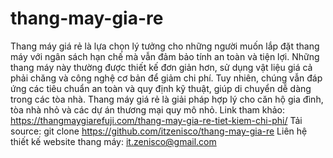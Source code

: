 # thang-may-gia-re
Thang máy giá rẻ là lựa chọn lý tưởng cho những người muốn lắp đặt thang máy với ngân sách hạn chế mà vẫn đảm bảo tính an toàn và tiện lợi. Những thang máy này thường được thiết kế đơn giản hơn, sử dụng vật liệu giá cả phải chăng và công nghệ cơ bản để giảm chi phí. Tuy nhiên, chúng vẫn đáp ứng các tiêu chuẩn an toàn và quy định kỹ thuật, giúp di chuyển dễ dàng trong các tòa nhà. Thang máy giá rẻ là giải pháp hợp lý cho căn hộ gia đình, tòa nhà nhỏ và các dự án thương mại quy mô nhỏ.
Link tham khảo: https://thangmaygiarefuji.com/thang-may-gia-re-tiet-kiem-chi-phi/
Tải source: git clone https://github.com/itzenisco/thang-may-gia-re
Liên hệ thiết kế website thang máy: it.zenisco@gmail.com
